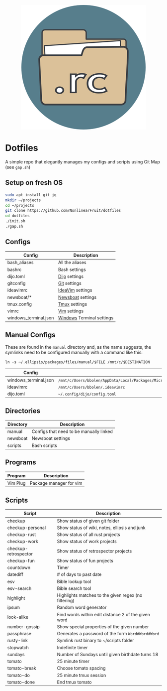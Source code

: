 <p align="center">
  <img src=".icon.png" alt="dotfiles icon" width="400" height="400"/>
</p>

# Dotfiles

A simple repo that elegantly manages my configs and scripts using Git Map (see `gap.sh`)

## Setup on fresh OS

```sh
sudo apt install git jq
mkdir ~/projects
cd ~/projects
git clone https://github.com/NonlinearFruit/dotfiles
cd dotfiles
./init.sh
./gap.sh
```

## Configs

| Config                | Description                                  |
| ---                   | ---                                          |
| bash_aliases          | All the aliases                              |
| bashrc                | Bash settings                                |
| dijo.toml             | [Dijo][dijo] settings                        |
| gitconfig             | [Git][git] settings                          |
| ideavimrc             | [IdeaVim][ideavim] settings                  |
| newsboat/*            | [Newsboat][newsboat] settings                |
| tmux.config           | [Tmux][tmux] settings                        |
| vimrc                 | [Vim][vim] settings                          |
| windows_terminal.json | [Windows][windowsterminal] Terminal settings |

## Manual Configs

These are found in the `manual` directory and, as the name suggests, the symlinks need to be configured manually with a command like this:
```
ln -s ~/.ellipsis/packages/files/manual/$FILE /mnt/c/$DESTINATION
```

| Config                | Path                                                                                                                 |
| ---                   | ---                                                                                                                  |
| windows_terminal.json | `/mnt/c/Users/bbolen/AppData/Local/Packages/Microsoft.WindowsTerminalPreview_8wekyb3d8bbwe/LocalState/settings.json` |
| ideavimrc             | `/mnt/c/Users/bbolen/.ideavimrc`                                                                                     |
| dijo.toml             | `~/.config/dijo/config.toml`                                                                                         |

## Directories

| Directory | Description                             |
| ---       | ---                                     |
| manual    | Configs that need to be manually linked |
| newsboat  | Newsboat settings                       |
| scripts   | Bash scripts                            |

## Programs

| Program  | Description             |
| ---      | ---                     |
| Vim Plug | Package manager for vim |

## Scripts

| Script               | Description                                          |
| ---                  | ---                                                  |
| checkup              | Show status of given git folder                      |
| checkup-personal     | Show status of wiki, notes, ellipsis and junk        |
| checkup-rust         | Show status of all rust projects                     |
| checkup-work         | Show status of work projects                         |
| checkup-retrospector | Show status of retrospector projects                 |
| checkup-fun          | Show status of fun projects                          |
| countdown            | Timer                                                |
| datediff             | # of days to past date                               |
| esv                  | Bible lookup tool                                    |
| esv-search           | Bible search tool                                    |
| highlight            | Highlights matches to the given regex (no filtering) |
| ipsum                | Random word generator                                |
| look-alike           | Find words within edit distance 2 of the given word  |
| number-gossip        | Show special properties of the given number          |
| passphrase           | Generates a password of the form `Word#Word#Word`    |
| rusty-link           | Symlink rust binary to ~/scripts folder              |
| stopwatch            | Indefinite timer                                     |
| sundays              | Number of Sundays until given birthdate turns 18     |
| tomato               | 25 minute timer                                      |
| tomato-break         | Choose tomato spacing                                |
| tomato-do            | 25 minute tmux session                               |
| tomato-done          | End tmux tomato                                      |

[dijo]: https://github.com/NerdyPepper/dijo
[git]: https://git-scm.com/docs
[ideavim]: https://github.com/JetBrains/ideavim
[newsboat]: https://github.com/newsboat/newsboat
[tmux]: https://github.com/tmux/tmux
[vim]: https://github.com/vim/vim
[windowsterminal]: https://github.com/microsoft/terminal
